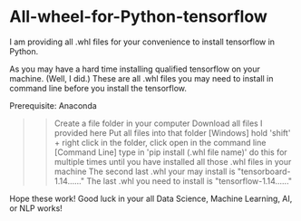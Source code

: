 # All-wheel-for-Python-tensorflow
I am providing all .whl files for your convenience to install tensorflow in Python.

As you may have a hard time installing qualified tensorflow on your machine. (Well, I did.) 
These are all .whl files you may need to install in command line before you install the tensorflow. 

Prerequisite: Anaconda
>> Create a file folder in your computer
>> Download all files I provided here
>> Put all files into that folder
>> [Windows] hold 'shift' + right click in the folder, click open in the command line
>> [Command Line] type in 'pip install (.whl file name)'
>>    do this for multiple times until you have installed all those .whl files in your machine
>>    The second last .whl your may install is "tensorboard-1.14......"
>>    The last .whl you need to install is "tensorflow-1.14......"


Hope these work!
Good luck in your all Data Science, Machine Learning, AI, or NLP works!
